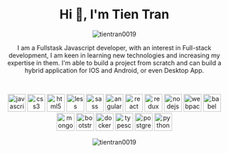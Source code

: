 <h1 align="center">Hi 👋, I'm Tien Tran</h1>
<p align="center"> <img src="https://komarev.com/ghpvc/?username=tientran0019" alt="tientran0019" /> </p>
<p align="center">
    I am a Fullstask Javascript developer, with an interest in Full-stack development, I am keen in learning new technologies and increasing my expertise in them. I'm able to build a project from scratch and can build a hybrid application for IOS and Android, or even Desktop
    App.</p> 
<br />

<p align="center">
    <img src="https://konpa.github.io/devicon/devicon.git/icons/javascript/javascript-original.svg" alt="javascript" width="40"  height="40" /> 
    <img src="https://konpa.github.io/devicon/devicon.git/icons/css3/css3-original-wordmark.svg" alt="css3" width="40"  height="40" /> 
    <img src="https://konpa.github.io/devicon/devicon.git/icons/html5/html5-original-wordmark.svg" alt="html5" width="40" height="40" /> 
    <img src="https://konpa.github.io/devicon/devicon.git/icons/less/less-plain-wordmark.svg" alt="less" width="40" height="40" />
    <img src="https://konpa.github.io/devicon/devicon.git/icons/sass/sass-original.svg" alt="sass" width="40" height="40" />
    <img src="https://konpa.github.io/devicon/devicon.git/icons/angularjs/angularjs-plain.svg" alt="angularjs" width="40" height="40" />
    <img src="https://konpa.github.io/devicon/devicon.git/icons/react/react-original-wordmark.svg" alt="react" width="40" height="40" />
    <img src="https://konpa.github.io/devicon/devicon.git/icons/redux/redux-original.svg" alt="redux" width="40" height="40" />
    <img src="https://konpa.github.io/devicon/devicon.git/icons/nodejs/nodejs-plain.svg" alt="nodejs" width="40" height="40" />
    <img src="https://konpa.github.io/devicon/devicon.git/icons/webpack/webpack-plain.svg" alt="webpack" width="40" height="40" />
    <img src="https://konpa.github.io/devicon/devicon.git/icons/babel/babel-original.svg" alt="babel" width="40" height="40" />
    <img src="https://konpa.github.io/devicon/devicon.git/icons/mongodb/mongodb-original-wordmark.svg" alt="mongodb" width="40" height="40" />
    <img src="https://konpa.github.io/devicon/devicon.git/icons/bootstrap/bootstrap-plain.svg" alt="bootstrap" width="40" height="40" />
    <img src="https://konpa.github.io/devicon/devicon.git/icons/docker/docker-original-wordmark.svg" alt="docker" width="40" height="40" /> 
    <img src="https://konpa.github.io/devicon/devicon.git/icons/typescript/typescript-original.svg" alt="typescript" width="40" height="40" /> 
    <img src="https://konpa.github.io/devicon/devicon.git/icons/postgresql/postgresql-original-wordmark.svg" alt="postgresql" width="40" height="40" /> 
    <img src="https://konpa.github.io/devicon/devicon.git/icons/python/python-original-wordmark.svg" alt="python" width="40" height="40" /> 
    
</p>
<p align="center"> <img src="https://github-readme-stats.vercel.app/api?username=tientran0019&show_icons=true" alt="tientran0019" /> </p>
